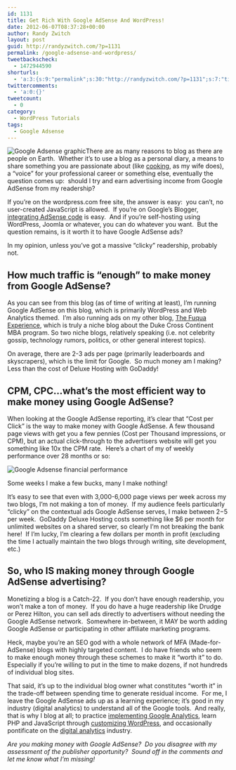 ```yaml
---
id: 1131
title: Get Rich With Google AdSense And WordPress!
date: 2012-06-07T08:37:28+00:00
author: Randy Zwitch
layout: post
guid: http://randyzwitch.com/?p=1131
permalink: /google-adsense-and-wordpress/
tweetbackscheck:
  - 1472944590
shorturls:
  - 'a:3:{s:9:"permalink";s:30:"http://randyzwitch.com/?p=1131";s:7:"tinyurl";s:26:"http://tinyurl.com/6tybqpc";s:4:"isgd";s:19:"http://is.gd/gX1WeZ";}'
twittercomments:
  - 'a:0:{}'
tweetcount:
  - 0
category:
  - WordPress Tutorials
tags:
  - Google Adsense
---
```

<img class="alignright size-medium wp-image-1139" title="google-adsense-wordpress" src="http://i2.wp.com/randyzwitch.com/wp-content/uploads/2012/06/google-adsense-wordpress-300x240.png?fit=300%2C240" alt="Google Adsense graphic" srcset="http://i2.wp.com/randyzwitch.com/wp-content/uploads/2012/06/google-adsense-wordpress.png?resize=300%2C240 300w, http://i2.wp.com/randyzwitch.com/wp-content/uploads/2012/06/google-adsense-wordpress.png?resize=150%2C120 150w, http://i2.wp.com/randyzwitch.com/wp-content/uploads/2012/06/google-adsense-wordpress.png?resize=374%2C300 374w, http://i2.wp.com/randyzwitch.com/wp-content/uploads/2012/06/google-adsense-wordpress.png?w=438 438w" sizes="(max-width: 300px) 100vw, 300px" data-recalc-dims="1" />There are as many reasons to blog as there are people on Earth.  Whether it&#8217;s to use a blog as a personal diary, a means to share something you are passionate about (like <a title="Food blog" href="http://zwitchen.com/" target="_blank">cooking</a>, as my wife does), a &#8220;voice&#8221; for your professional career or something else, eventually the question comes up:  should I try and earn advertising income from Google AdSense from my readership?

If you&#8217;re on the wordpress.com free site, the answer is easy:  you can&#8217;t, no user-created JavaScript is allowed.  If you&#8217;re on Google&#8217;s Blogger, <a title="Blogger and Google AdSense" href="http://support.google.com/blogger/bin/answer.py?hl=en&answer=42534" target="_blank">integrating AdSense code</a> is easy.  And if you&#8217;re self-hosting using WordPress, Joomla or whatever, you can do whatever you want.  But the question remains, is it worth it to have Google AdSense ads?

In my opinion, unless you&#8217;ve got a massive &#8220;clicky&#8221; readership, probably not.

<!--more-->

## How much traffic is &#8220;enough&#8221; to make money from Google AdSense?

As you can see from this blog (as of time of writing at least), I&#8217;m running Google AdSense on this blog, which is primarily WordPress and Web Analytics themed.  I&#8217;m also running ads on my other blog, <a title="The Fuqua Experience" href="http://the-fuqua-experience.com" target="_blank">The Fuqua Experience</a>, which is truly a niche blog about the Duke Cross Continent MBA program. So two niche blogs, relatively speaking (i.e. not celebrity gossip, technology rumors, politics, or other general interest topics).

On average, there are 2-3 ads per page (primarily leaderboards and skyscrapers), which is the limit for Google.  So much money am I making?  Less than the cost of Deluxe Hosting with GoDaddy!

## CPM, CPC&#8230;what&#8217;s the most efficient way to make money using Google AdSense?

When looking at the Google AdSense reporting, it&#8217;s clear that &#8220;Cost per Click&#8221; is the way to make money with Google AdSense. A few thousand page views with get you a few pennies (Cost per Thousand impressions, or CPM), but an actual click-through to the advertisers website will get you something like 10x the CPM rate.  Here&#8217;s a chart of my of weekly performance over 28 months or so:

<div id="attachment_1136" style="width: 868px" class="wp-caption aligncenter">
  <img class="size-full wp-image-1136" title="google-adsense-performance" src="http://i0.wp.com/randyzwitch.com/wp-content/uploads/2012/06/google-adsense-performance.png?fit=858%2C255" alt="Google Adsense financial performance" srcset="http://i0.wp.com/randyzwitch.com/wp-content/uploads/2012/06/google-adsense-performance.png?w=858 858w, http://i0.wp.com/randyzwitch.com/wp-content/uploads/2012/06/google-adsense-performance.png?resize=150%2C44 150w, http://i0.wp.com/randyzwitch.com/wp-content/uploads/2012/06/google-adsense-performance.png?resize=300%2C89 300w, http://i0.wp.com/randyzwitch.com/wp-content/uploads/2012/06/google-adsense-performance.png?resize=500%2C148 500w" sizes="(max-width: 858px) 100vw, 858px" data-recalc-dims="1" />

  <p class="wp-caption-text">
    Some weeks I make a few bucks, many I make nothing!
  </p>
</div>

It&#8217;s easy to see that even with 3,000-6,000 page views per week across my two blogs, I&#8217;m not making a ton of money.  If my audience feels particularly &#8220;clicky&#8221; on the contextual ads Google AdSense serves, I make between $2-$5 per week.  GoDaddy Deluxe Hosting costs something like $6 per month for unlimited websites on a shared server, so clearly I&#8217;m not breaking the bank here!  If I&#8217;m lucky, I&#8217;m clearing a few dollars per month in profit (excluding the time I actually maintain the two blogs through writing, site development, etc.)





## So, who IS making money through Google AdSense advertising?

Monetizing a blog is a Catch-22.  If you don&#8217;t have enough readership, you won&#8217;t make a ton of money.  If you do have a huge readership like Drudge or Perez Hilton, you can sell ads directly to advertisers without needing the Google AdSense network.  Somewhere in-between, it MAY be worth adding Google AdSense or participating in other affiliate marketing programs.

Heck, maybe you&#8217;re an SEO god with a whole network of MFA (Made-for-AdSense) blogs with highly targeted content.  I do have friends who seem to make enough money through these schemes to make it &#8220;worth it&#8221; to do.  Especially if you&#8217;re willing to put in the time to make dozens, if not hundreds of individual blog sites.

That said, it&#8217;s up to the individual blog owner what constitutes &#8220;worth it&#8221; in the trade-off between spending time to generate residual income.  For me, I leave the Google AdSense ads up as a learning experience; it&#8217;s good in my industry (digital analytics) to understand all of the Google tools.  And really, that is why I blog at all; to practice <a title="Google Analytics tutorials" href="http://randyzwitch.com/tag/google-analytics/" target="_blank">implementing Google Analytics</a>, learn PHP and JavaScript through <a title="WordPress tutorials" href="http://randyzwitch.com/category/wordpress-tutorials/" target="_blank">customizing WordPress</a>, and occasionally pontificate on the <a title="Digital Analytics" href="http://randyzwitch.com/category/web-analytics/" target="_blank">digital analytics</a> industry.

_Are you making money with Google AdSense?  Do you disagree with my assessment of the publisher opportunity?  Sound off in the comments and let me know what I&#8217;m missing!_

&nbsp;
